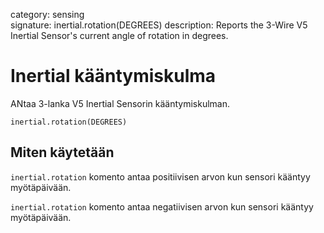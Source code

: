 category: sensing  
signature: inertial.rotation(DEGREES)
description:  Reports the 3-Wire V5 Inertial Sensor's current angle of rotation in degrees.

# Inertial kääntymiskulma
 
ANtaa 3-lanka V5 Inertial Sensorin kääntymiskulman.

```don
inertial.rotation(DEGREES)
```

## Miten käytetään

`inertial.rotation` komento antaa positiivisen arvon kun sensori kääntyy myötäpäivään.

`inertial.rotation` komento antaa negatiivisen arvon kun sensori kääntyy myötäpäivään.


<advanced>
</advanced>
